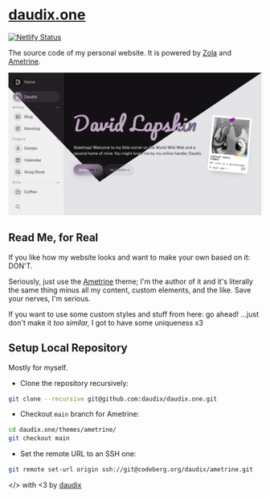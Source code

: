 # [daudix.one](https://daudix.one)

[![Netlify Status](https://api.netlify.com/api/v1/badges/ebae929e-5e6e-4b5f-855c-6942733fca41/deploy-status)](https://app.netlify.com/projects/daudix/deploys)

The source code of my personal website. It is powered by [Zola](https://www.getzola.org) and [Ametrine](https://ametrine.daudix.one).

![Screenshot](screenshot.png)

## Read Me, for Real

If you like how my website looks and want to make your own based on it: DON'T.

Seriously, just use the [Ametrine](https://ametrine.daudix.one) theme; I'm the author of it and it's literally the same thing minus all my content, custom elements, and the like. Save your nerves, I'm serious.

If you want to use some custom styles and stuff from here: go ahead! ...just don't make it *too similar,* I got to have some uniqueness x3

## Setup Local Repository

Mostly for myself.

- Clone the repository recursively:

```bash
git clone --recursive git@github.com:daudix/daudix.one.git
```

- Checkout `main` branch for Ametrine:

```bash
cd daudix.one/themes/ametrine/
git checkout main
```

- Set the remote URL to an SSH one:

```bash
git remote set-url origin ssh://git@codeberg.org/daudix/ametrine.git
```

</> with <3 by [daudix](https://daudix.one)
